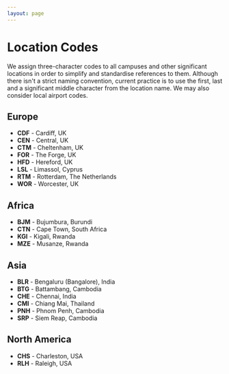 ```yaml
---
layout: page
---
```


# Location Codes

We assign three-character codes to all campuses and other significant locations in order to simplify and standardise references to them. Although there isn't a strict naming convention, current practice is to use the first, last and a significant middle character from the location name. We may also consider local airport codes.

## Europe

- **CDF** - Cardiff, UK
- **CEN** - Central, UK
- **CTM** - Cheltenham, UK
- **FOR** - The Forge, UK
- **HFD** - Hereford, UK
- **LSL** - Limassol, Cyprus
- **RTM** - Rotterdam, The Netherlands
- **WOR** - Worcester, UK

## Africa

- **BJM** - Bujumbura, Burundi
- **CTN** - Cape Town, South Africa
- **KGI** - Kigali, Rwanda
- **MZE** - Musanze, Rwanda

## Asia

- **BLR** - Bengaluru (Bangalore), India
- **BTG** - Battambang, Cambodia
- **CHE** - Chennai, India
- **CMI** - Chiang Mai, Thailand
- **PNH** - Phnom Penh, Cambodia
- **SRP** - Siem Reap, Cambodia

## North America

- **CHS** - Charleston, USA
- **RLH** - Raleigh, USA
